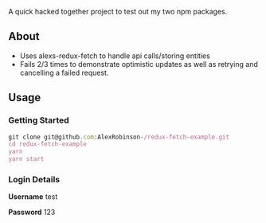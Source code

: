 A quick hacked together project to test out my two npm packages.

## About
- Uses alexs-redux-fetch to handle api calls/storing entities
- Fails 2/3 times to demonstrate optimistic updates as well as retrying and cancelling a failed request. 

## Usage

### Getting Started
```js
git clone git@github.com:AlexRobinson-/redux-fetch-example.git
cd redux-fetch-example
yarn
yarn start
```

### Login Details
**Username** test

**Password** 123